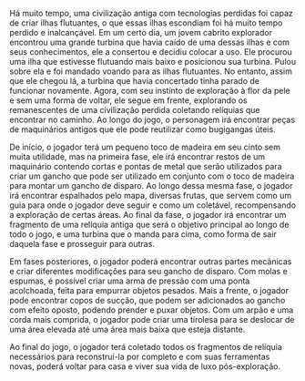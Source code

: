 Há muito tempo, uma civilização antiga com tecnologias perdidas foi capaz de criar ilhas flutuantes, o que essas ilhas escondiam foi há muito tempo perdido e inalcançável.
Em um certo dia, um jovem cabrito explorador encontrou uma grande turbina que havia caído de uma dessas ilhas e com seus conhecimentos, ele a consertou e decidiu colocar a uso. Ele procurou uma ilha que estivesse flutuando mais baixo e posicionou sua turbina. Pulou sobre ela e foi mandado voando para as ilhas flutuantes. No entanto, assim que ele chegou lá, a turbina que havia concertado tinha parado de funcionar novamente.
Agora, com seu instinto de exploração à flor da pele e sem uma forma de voltar, ele segue em frente, explorando os remanescentes de uma civilização perdida coletando relíquias que encontrar no caminho.
Ao longo do jogo, o personagem irá encontrar peças de maquinários antigos que ele pode reutilizar como bugigangas úteis.

De início, o jogador terá um pequeno toco de madeira em seu cinto sem muita utilidade, mas na primeira fase, ele irá encontrar restos de um maquinário contendo cortas e pontas de metal que serão utilizados para criar um gancho que pode ser utilizado em conjunto com o toco de madeira para montar um gancho de disparo. Ao longo dessa mesma fase, o jogador irá encontrar espalhados pelo mapa, diversas frutas, que servem como um guia para onde o jogador deve seguir e como um coletável, recompensando a exploração de certas áreas. Ao final da fase, o jogador irá encontrar um fragmento de uma relíquia antiga que será o objetivo principal ao longo de todo o jogo, e uma turbina que o manda para cima, como forma de sair daquela fase e prosseguir para outras.

Em fases posteriores, o jogador poderá encontrar outras partes mecânicas e criar diferentes modificações para seu gancho de disparo. Com molas e espumas, é possível criar uma arma de pressão com uma ponta acolchoada, feita para empurrar objetos pesados. Mais a frente, o jogador pode encontrar copos de sucção, que podem ser adicionados ao gancho com efeito oposto, podendo prender e puxar objetos. Com um arpão e uma corda mais comprida, o jogador pode criar uma tirolesa para se deslocar de uma área elevada até uma área mais baixa que esteja distante.

Ao final do jogo, o jogador terá coletado todos os fragmentos de relíquia necessários para reconstruí-la por completo e com suas ferramentas novas, poderá voltar para casa e viver sua vida de luxo pós-exploração.
